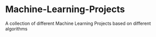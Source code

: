 # Machine-Learning-Projects
A collection of different Machine Learning Projects based on different algorithms
